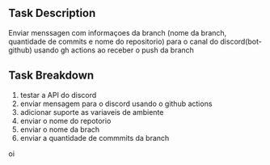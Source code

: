 ## Task Description

Enviar menssagen com informaçoes da branch (nome da branch, quantidade de commits e nome do repositorio) para o canal do discord(bot-github) usando gh actions ao receber o push da branch

## Task Breakdown

1. testar a API do discord
1. enviar mensagem para o discord usando o github actions
1. adicionar suporte as variaveis de ambiente
1. enviar o nome do repotorio
1. enviar o nome da brach
1. enviar a quantidade de commmits da branch


oi
